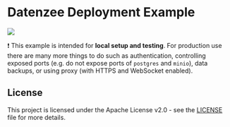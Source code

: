 # Datenzee Deployment Example

![](https://img.shields.io/badge/DSW%20Version-3.19.0-blue.svg)

:exclamation: This example is intended for **local setup and testing**. For production use there are many more things to do such as authentication, controlling exposed ports (e.g. do not expose ports of `postgres` and `minio`), data backups, or using proxy (with HTTPS and WebSocket enabled). 

## License

This project is licensed under the Apache License v2.0 - see the
[LICENSE](LICENSE) file for more details.
